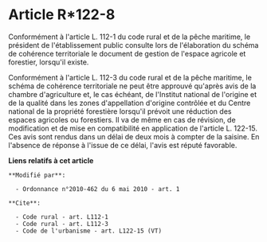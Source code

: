 # Article R*122-8

Conformément à l'article L. 112-1 du code rural et de la pêche maritime, le président de l'établissement public consulte lors
de l'élaboration du schéma de cohérence territoriale le document de gestion de l'espace agricole et forestier, lorsqu'il
existe. 

Conformément à l'article L. 112-3 du code rural et de la pêche maritime, le schéma de cohérence territoriale ne peut être
approuvé qu'après avis de la chambre d'agriculture et, le cas échéant, de l'Institut national de l'origine et de la qualité
dans les zones d'appellation d'origine contrôlée et du Centre national de la propriété forestière lorsqu'il prévoit une
réduction des espaces agricoles ou forestiers. Il va de même en cas de révision, de modification et de mise en compatibilité
en application de l'article L. 122-15. Ces avis sont rendus dans un délai de deux mois à compter de la saisine. En l'absence
de réponse à l'issue de ce délai, l'avis est réputé favorable.

**Liens relatifs à cet article**

	**Modifié par**:

	  - Ordonnance n°2010-462 du 6 mai 2010 - art. 1

	**Cite**:

	  - Code rural - art. L112-1
	  - Code rural - art. L112-3
	  - Code de l'urbanisme - art. L122-15 (VT)
